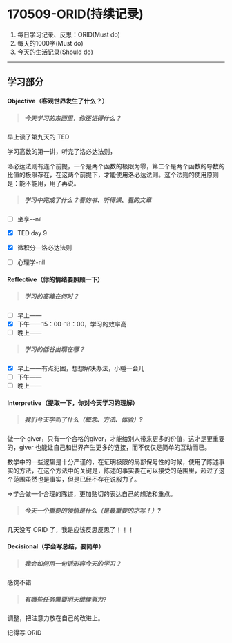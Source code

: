 # 170509-ORID(持续记录)

1. 每日学习记录、反思：ORID(Must do)
2. 每天的1000字(Must do)
3. 今天的生活记录(Should do)

------

## 学习部分

#### Objective（客观世界发生了什么？）

> ##### 今天学习的东西里，你还记得什么？

早上读了第九天的 TED

学习高数的第一讲，听完了洛必达法则，

洛必达法则有连个前提，一个是两个函数的极限为零，第二个是两个函数的导数的比值的极限存在，在这两个前提下，才能使用洛必达法则。这个法则的使用原则是：能不能用，用了再说。

> ##### 学习中完成了什么？看的书、听得课、看的文章

- [ ] 坐享--nil
- [x] TED day 9
- [x] 微积分—洛必达法则
- [ ] 心理学-nil



#### Reflective（你的情绪要照顾一下）

> ##### 学习的高峰在何时？

- [ ] 早上——
- [x] 下午——15：00–18：00，学习的效率高
- [ ] 晚上——

> ##### 学习的低谷出现在哪？

- [x] 早上——有点犯困，想想解决办法，小睡一会儿
- [ ] 下午——
- [ ] 晚上——

#### Interpretive（提取一下，你对今天学习的理解）

> ##### 我们今天学到了什么（概念、方法、体验）?

做一个 giver，只有一个合格的giver，才能给别人带来更多的价值，这才是更重要的，giver 也能让自己和世界产生更多的链接，而不仅仅是简单的互动而已。

数学中的一些逻辑是十分严谨的，在证明极限的局部保号性的时候，使用了陈述事实的方法，在这个方法中的关键是，陈述的事实要在可以接受的范围里，超过了这个范围虽然也是事实，但是已经不存在说服力了。

=>学会做一个合理的陈述，更加贴切的表达自己的想法和重点。

> ##### 今天一个重要的领悟是什么（是最重要的才写！）?

几天没写 ORID 了，我是应该反思反思了！！！

#### Decisional（学会写总结，要简单）

> ##### 我会如何用一句话形容今天的学习？

感觉不错

> ##### 有哪些任务需要明天继续努力?

调整，把注意力放在自己的改进上。

记得写 ORID
